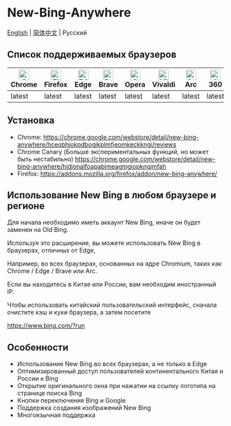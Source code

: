 # New-Bing-Anywhere

[English](README.md) | [简体中文](README.zh-CN.md) | Русский

## Список поддерживаемых браузеров

| [<img src="https://raw.githubusercontent.com/alrra/browser-logos/main/src/chrome/chrome_48x48.png" alt="Chrome" width="24px" height="24px" />](https://www.google.com/chrome/)<br/>Chrome  | [<img src="https://raw.githubusercontent.com/alrra/browser-logos/main/src/firefox/firefox_48x48.png" alt="Firefox" width="24px" height="24px" />](https://www.mozilla.org/firefox/new)<br/>Firefox | [<img src="https://raw.githubusercontent.com/alrra/browser-logos/main/src/edge/edge_48x48.png" alt="Edge" width="24px" height="24px" />](https://www.microsoft.com/edge)<br/>Edge | [<img src="https://raw.githubusercontent.com/alrra/browser-logos/main/src/brave/brave_48x48.png" alt="Brave" width="24px" height="24px" />](https://brave.com/)<br/>Brave | [<img src="https://raw.githubusercontent.com/alrra/browser-logos/main/src/opera/opera_48x48.png" alt="Opera" width="24px" height="24px" />](https://www.opera.com/)<br/>Opera | [<img src="https://raw.githubusercontent.com/alrra/browser-logos/main/src/vivaldi/vivaldi_48x48.png" alt="Vivaldi" width="24px" height="24px" />](https://vivaldi.com/)<br/>Vivaldi  | [<img src="https://arc.net/favicon.png" alt="Arc" width="24px" height="24px" />](https://arc.net/)<br/>Arc  | [<img src="https://raw.githubusercontent.com/alrra/browser-logos/main/src/archive/360-secure/360-secure_48x48.png" alt="360 Secure" width="24px" height="24px" />](https://browser.360.cn/)<br/>360 
| --------- | --------- | --------- | --------- | --------- | --------- | --------- | --------- |
| latest | latest | latest | latest | latest | latest | latest | latest |

## Установка

* Chrome: <https://chrome.google.com/webstore/detail/new-bing-anywhere/hceobhjokpdbogjkplmfjeomkeckkngi/reviews>
* Chrome Canary (Больше экспериментальных функций, но может быть нестабильно) <https://chrome.google.com/webstore/detail/new-bing-anywhere/hidjonalfoapabjmeagmgiopkngjmfah>
* Firefox: <https://addons.mozilla.org/firefox/addon/new-bing-anywhere/>

## Использование New Bing в любом браузере и регионе

Для начала необходимо иметь аккаунт New Bing, иначе он будет заменен на Old Bing.

Используя это расширение, вы можете использовать New Bing в браузерах, отличных от Edge,

Например, во всех браузерах, основанных на ядре Chromium, таких как Chrome / Edge / Brave или Arc.

Если вы находитесь в Китае или России, вам необходим иностранный IP.

Чтобы использовать китайский пользовательский интерфейс, сначала очистите кэш и куки браузера, а затем посетите

https://www.bing.com/?run

## Особенности

* Использование New Bing во всех браузерах, а не только в Edge
* Оптимизированный доступ пользователей континентального Китая и России к Bing
* Открытие оригинального окна при нажатии на ссылку логотипа на странице поиска Bing
* Кнопки переключения Bing и Google
* Поддержка создания изображений New Bing
* Многоязычная поддержка
